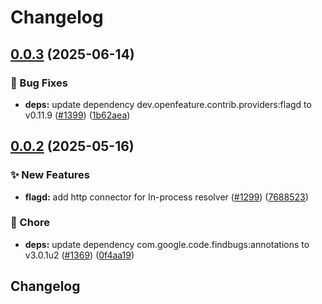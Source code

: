 # Changelog

## [0.0.3](https://github.com/open-feature/java-sdk-contrib/compare/dev.openfeature.contrib.tools.flagdhttpconnector-v0.0.2...dev.openfeature.contrib.tools.flagdhttpconnector-v0.0.3) (2025-06-14)


### 🐛 Bug Fixes

* **deps:** update dependency dev.openfeature.contrib.providers:flagd to v0.11.9 ([#1399](https://github.com/open-feature/java-sdk-contrib/issues/1399)) ([1b62aea](https://github.com/open-feature/java-sdk-contrib/commit/1b62aea7eab20efbe706abac299092c19c2bd76a))

## [0.0.2](https://github.com/open-feature/java-sdk-contrib/compare/dev.openfeature.contrib.tools.flagdhttpconnector-v0.0.1...dev.openfeature.contrib.tools.flagdhttpconnector-v0.0.2) (2025-05-16)


### ✨ New Features

* **flagd:** add http connector for In-process resolver ([#1299](https://github.com/open-feature/java-sdk-contrib/issues/1299)) ([7688523](https://github.com/open-feature/java-sdk-contrib/commit/7688523669dd6f63cccf85a80bd1330a0c5d501f))


### 🧹 Chore

* **deps:** update dependency com.google.code.findbugs:annotations to v3.0.1u2 ([#1369](https://github.com/open-feature/java-sdk-contrib/issues/1369)) ([0f4aa19](https://github.com/open-feature/java-sdk-contrib/commit/0f4aa19ae359029e27b1ec0a9468bbfa347b0d78))

## Changelog
